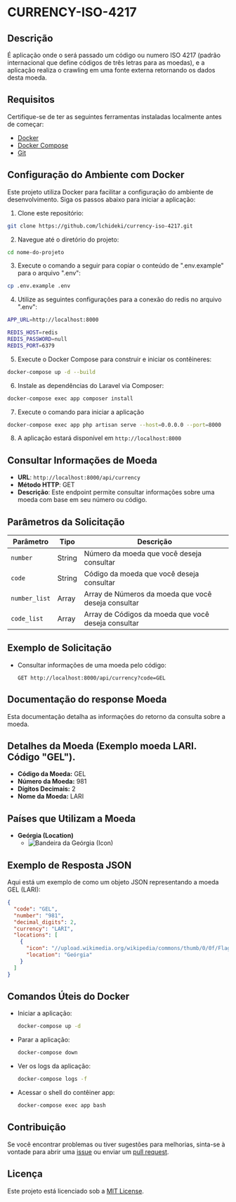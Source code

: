 # CURRENCY-ISO-4217

## Descrição

É aplicação onde o será passado um código ou numero ISO 4217 (padrão internacional que define códigos de três letras para as moedas), e a aplicação realiza o crawling em uma fonte externa retornando os dados desta moeda.

## Requisitos

Certifique-se de ter as seguintes ferramentas instaladas localmente antes de começar:
- [Docker](https://www.docker.com/get-started)
- [Docker Compose](https://docs.docker.com/compose/install/)
- [Git](https://docs.docker.com/compose/install/)
## Configuração do Ambiente com Docker

Este projeto utiliza Docker para facilitar a configuração do ambiente de desenvolvimento. Siga os passos abaixo para iniciar a aplicação:

1. Clone este repositório:

```bash
git clone https://github.com/lchideki/currency-iso-4217.git
```

2. Navegue até o diretório do projeto:

```bash
cd nome-do-projeto
```

3. Execute o comando a seguir para copiar o conteúdo de ".env.example" para  o arquivo ".env":

```bash
cp .env.example .env
```

4. Utilize as seguintes configurações para a conexão do redis no arquivo ".env":

```bash
APP_URL=http://localhost:8000

REDIS_HOST=redis
REDIS_PASSWORD=null
REDIS_PORT=6379
```
    
5. Execute o Docker Compose para construir e iniciar os contêineres:

```bash
docker-compose up -d --build
```

6. Instale as dependências do Laravel via Composer:

```bash
docker-compose exec app composer install
```

7. Execute o comando para iniciar a aplicação

```bash
docker-compose exec app php artisan serve --host=0.0.0.0 --port=8000
```

8. A aplicação estará disponível em `http://localhost:8000`

## Consultar Informações de Moeda

- **URL**: `http://localhost:8000/api/currency`
- **Método HTTP**: GET
- **Descrição**: Este endpoint permite consultar informações sobre uma moeda com base em seu número ou código.

## Parâmetros da Solicitação

| Parâmetro        | Tipo     | Descrição                                            |
|------------------|----------|------------------------------------------------------|
| `number`         | String   | Número da moeda que você deseja consultar            |
| `code`           | String   | Código da moeda que você deseja consultar            |
| `number_list`    | Array   | Array de Números da moeda que você deseja consultar  |
| `code_list`      | Array   | Array de Códigos da moeda que você deseja consultar  |

## Exemplo de Solicitação

- Consultar informações de uma moeda pelo código:

  ```http
  GET http://localhost:8000/api/currency?code=GEL

## Documentação do response Moeda

Esta documentação detalha as informações do retorno da consulta sobre a moeda.

## Detalhes da Moeda (Exemplo moeda LARI. Código "GEL").

- **Código da Moeda:** GEL
- **Número da Moeda:** 981
- **Dígitos Decimais:** 2
- **Nome da Moeda:** LARI

## Países que Utilizam a Moeda

- **Geórgia (Location)**
  - ![Bandeira da Geórgia](https://upload.wikimedia.org/wikipedia/commons/thumb/0/0f/Flag_of_Georgia.svg/22px-Flag_of_Georgia.svg.png) (Icon)

## Exemplo de Resposta JSON

Aqui está um exemplo de como um objeto JSON representando a moeda GEL (LARI):

```json
{
  "code": "GEL",
  "number": "981",
  "decimal_digits": 2,
  "currency": "LARI",
  "locations": [
    {
      "icon": "//upload.wikimedia.org/wikipedia/commons/thumb/0/0f/Flag_of_Georgia.svg/22px-Flag_of_Georgia.svg.png",
      "location": "Geórgia"
    }
  ]
}
```

## Comandos Úteis do Docker

- Iniciar a aplicação:

    ```bash
    docker-compose up -d
    ```

- Parar a aplicação:

    ```bash
    docker-compose down
    ```

- Ver os logs da aplicação:

    ```bash
    docker-compose logs -f
    ```

- Acessar o shell do contêiner app:

    ```bash
    docker-compose exec app bash
    ```


## Contribuição

Se você encontrar problemas ou tiver sugestões para melhorias, sinta-se à vontade para abrir uma [issue](https://github.com/lchideki/currency-iso-4217/issues) ou enviar um [pull request](https://github.com/seu-usuario/nome-do-projeto/pulls).

## Licença

Este projeto está licenciado sob a [MIT License](LICENSE).
